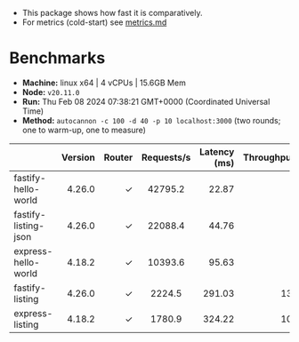 - This package shows how fast it is comparatively.
- For metrics (cold-start) see [metrics.md](./METRICS.md)

# Benchmarks

* __Machine:__ linux x64 | 4 vCPUs | 15.6GB Mem
* __Node:__ `v20.11.0`
* __Run:__ Thu Feb 08 2024 07:38:21 GMT+0000 (Coordinated Universal Time)
* __Method:__ `autocannon -c 100 -d 40 -p 10 localhost:3000` (two rounds; one to warm-up, one to measure)

|                      | Version | Router | Requests/s | Latency (ms) | Throughput/Mb |
| :--                  | --:     | --:    | :-:        | --:          | --:           |
| fastify-hello-world  | 4.26.0  | ✓      | 42795.2    | 22.87        | 7.67          |
| fastify-listing-json | 4.26.0  | ✓      | 22088.4    | 44.76        | 5.84          |
| express-hello-world  | 4.18.2  | ✓      | 10393.6    | 95.63        | 1.85          |
| fastify-listing      | 4.26.0  | ✓      | 2224.5     | 291.03       | 131.35        |
| express-listing      | 4.18.2  | ✓      | 1780.9     | 324.22       | 105.24        |
